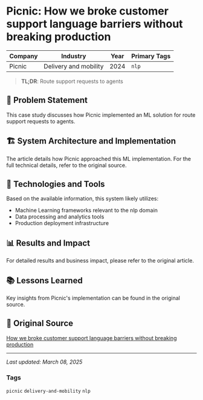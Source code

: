 # Picnic: How we broke customer support language barriers without breaking production

| Company | Industry | Year | Primary Tags | 
|---------|----------|------|--------------|
| Picnic | Delivery and mobility | 2024 | `nlp` |

> **TL;DR**: Route support requests to agents

## 📝 Problem Statement

This case study discusses how Picnic implemented an ML solution for route support requests to agents.

## 🏗️ System Architecture and Implementation

The article details how Picnic approached this ML implementation. For the full technical details, refer to the original source.

## 🔧 Technologies and Tools

Based on the available information, this system likely utilizes:

- Machine Learning frameworks relevant to the nlp domain
- Data processing and analytics tools
- Production deployment infrastructure

## 📊 Results and Impact

For detailed results and business impact, please refer to the original article.

## 📚 Lessons Learned

Key insights from Picnic's implementation can be found in the original source.

## 🔗 Original Source

[How we broke customer support language barriers without breaking production](https://blog.picnic.nl/how-picnic-migrated-ml-architectures-without-sacrificing-operational-continuity-271c0e04014a)

---

*Last updated: March 08, 2025*

### Tags

`picnic` `delivery-and-mobility` `nlp`
